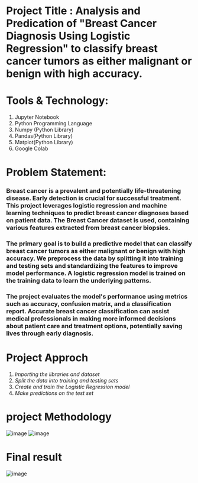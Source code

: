 # Project Title :  Analysis and Predication of "Breast Cancer Diagnosis Using Logistic Regression" to classify breast cancer tumors as either malignant or benign with high accuracy.

# Tools & Technology:
1. Jupyter Notebook
2. Python Programming Language
3. Numpy (Python Library)
4. Pandas(Python Library)
5. Matplot(Python Library)
6. Google Colab

# Problem Statement:
### Breast cancer is a prevalent and potentially life-threatening disease. Early detection is crucial for successful treatment. This project leverages logistic regression and machine learning techniques to predict breast cancer diagnoses based on patient data. The Breast Cancer dataset is used, containing various features extracted from breast cancer biopsies.

### The primary goal is to build a predictive model that can classify breast cancer tumors as either malignant or benign with high accuracy. We preprocess the data by splitting it into training and testing sets and standardizing the features to improve model performance. A logistic regression model is trained on the training data to learn the underlying patterns.

### The project evaluates the model's performance using metrics such as accuracy, confusion matrix, and a classification report. Accurate breast cancer classification can assist medical professionals in making more informed decisions about patient care and treatment options, potentially saving lives through early diagnosis. 

# Project Approch
1. *Importing the libraries and dataset*
2. *Split the data into training and testing sets*
3. *Create and train the Logistic Regression model*
4. *Make predictions on the test set*

# project Methodology
![image](https://github.com/Pranavi-17/LOGISTIC-REGRESSION/assets/139945972/a8a4d90c-18b8-44fe-80b5-f9809345d82d)
![image](https://github.com/Pranavi-17/LOGISTIC-REGRESSION/assets/139945972/647cb0c1-0130-499e-b479-47ab58f0ac0d)


# Final result
![image](https://github.com/Pranavi-17/LOGISTIC-REGRESSION/assets/139945972/bbe29ee0-ce6e-4e4b-aac7-fc0d48940877)


